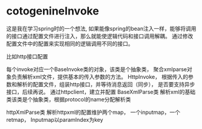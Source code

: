 # cotogenineInvoke
这是我在学习spring时的一个想法,
如果能像spring的bean注入一样，能够将调用的接口通过配置文件进行注入，那么就能使逻辑代码和接口调用解耦。
通过修改配置文件中的配置来实现相同的逻辑调用不同的接口。

比如http接口配置

<invoke id=””>
	<protocol name=””></protocol>
		<url></url>
		<method></method>
		<params>
		<param>
			<paramIndex></paramIndex>
			<paramName></paramName>
			<paramType></paramType>
			<paramValue></paramValue>
<param>
<param>
	<paramIndex></paramIndex>
			<paramName></paramName>
			<paramType></paramType>
			<paramValue></paramValue>
<param>
</params>
<returnValues>
		<returnValue>
			<name></name>
			<type></type>
			<value></value>
</returnValue>
</returnValues>
</protocol>
</invoke>

每个invoke对应一个BaseInvoke类的对象，该类是个抽象类， 聚合xmlparse对象负责解析xml文件，提供基本的传入参数的方法。
HttpInvoke， 根据传入的参数和解析的配置文件，组装http接口，并等待消息返回（同步），
是否要支持异步接口，后续再说。
通过httpclient，建立并配置
BaseXmlParse类
解析xml的基础类该类是个抽象类，根据protocol的name分配解析类

httpXmlParse类
解析httpxml的配置维护两个map， 一个inputmap，一个retmap，
Inputmap以paramIndex为key
